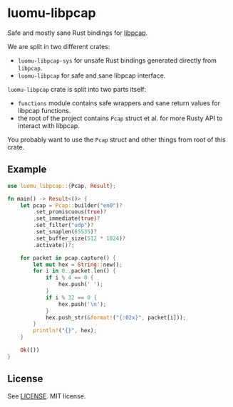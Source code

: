 # luomu-libpcap

Safe and mostly sane Rust bindings for [libpcap](https://www.tcpdump.org/).

We are split in two different crates:
  * `luomu-libpcap-sys` for unsafe Rust bindings generated directly from
    `libpcap`.
  * `luomu-libpcap` for safe and sane libpcap interface.

`luomu-libpcap` crate is split into two parts itself:
  * `functions` module contains safe wrappers and sane return values for libpcap
    functions.
  * the root of the project contains `Pcap` struct et al. for more Rusty API to
    interact with libpcap.

You probably want to use the `Pcap` struct and other things from root of this
crate.

## Example

```rust
use luomu_libpcap::{Pcap, Result};

fn main() -> Result<()> {
    let pcap = Pcap::builder("en0")?
        .set_promiscuous(true)?
        .set_immediate(true)?
        .set_filter("udp")?
        .set_snaplen(65535)?
        .set_buffer_size(512 * 1024)?
        .activate()?;

    for packet in pcap.capture() {
        let mut hex = String::new();
        for i in 0..packet.len() {
            if i % 4 == 0 {
                hex.push(' ');
            }
            if i % 32 == 0 {
                hex.push('\n');
            }
            hex.push_str(&format!("{:02x}", packet[i]));
        }
        println!("{}", hex);
    }

    Ok(())
}
```

## License

See [LICENSE](LICENSE). MIT license.

